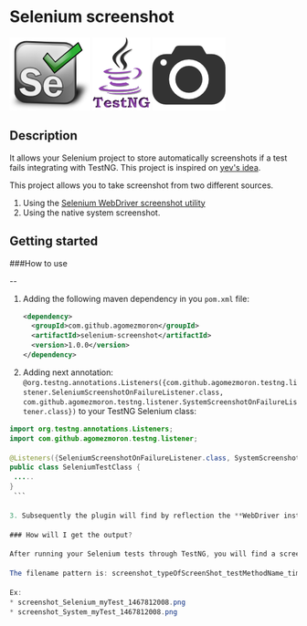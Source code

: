 # Selenium screenshot

<img src="/resources/images/selenium-logo.png" height="128" />
<img src="/resources/images/testng-logo.png" height="128" />
<img src="/resources/images/screenshot.png" height="128" />

Description
-----------

It allows your Selenium project to store automatically screenshots if a test fails integrating with TestNG. This project is inspired on [yev's idea](https://github.com/yev).

This project allows you to take screenshot from two different sources.

 1. Using the [Selenium WebDriver screenshot utility](https://seleniumhq.github.io/selenium/docs/api/java/org/openqa/selenium/TakesScreenshot.html)
 2. Using the native system screenshot.


Getting started
-----------

###How to use

--
 1. Adding the following maven dependency in you ```pom.xml``` file:


    ```xml 
    <dependency>
      <groupId>com.github.agomezmoron</groupId>
      <artifactId>selenium-screenshot</artifactId>
      <version>1.0.0</version>
    </dependency>
    ```
    
 2. <a name="annotation"></a> Adding next annotation: ```@org.testng.annotations.Listeners({com.github.agomezmoron.testng.listener.SeleniumScreenshotOnFailureListener.class, com.github.agomezmoron.testng.listener.SystemScreenshotOnFailureListener.class})``` to your TestNG Selenium class:
   ```java
   import org.testng.annotations.Listeners;
   import com.github.agomezmoron.testng.listener;
   
   @Listeners({SeleniumScreenshotOnFailureListener.class, SystemScreenshotOnFailureListener.class})
   public class SeleniumTestClass {
    .....
   }
    ```
 
 3. Subsequently the plugin will find by reflection the **WebDriver instance** you are using and will do the rest for you.
  
### How will I get the output?

After running your Selenium tests through TestNG, you will find a screenshot in the target folder for each failed test.

The filename pattern is: screenshot_typeOfScreenShot_testMethodName_timestamp.png

Ex: 
 * screenshot_Selenium_myTest_1467812008.png
 * screenshot_System_myTest_1467812008.png
